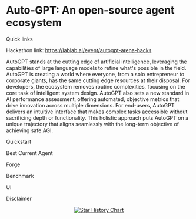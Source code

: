 # Auto-GPT: An open-source agent ecosystem
Quick links

Hackathon link: https://lablab.ai/event/autogpt-arena-hacks

AutoGPT stands at the cutting edge of artificial intelligence, leveraging the capabilities of large language models to refine what's possible in the field. AutoGPT is creating a world where everyone, from a solo entrepreneur to corporate giants, has the same cutting edge resources at their disposal. For developers, the ecosystem removes routine complexities, focusing on the core task of intelligent system design. AutoGPT also sets a new standard in AI performance assessment, offering automated, objective metrics that drive innovation across multiple dimensions. For end-users, AutoGPT delivers an intuitive interface that makes complex tasks accessible without sacrificing depth or functionality. This holistic approach puts AutoGPT on a unique trajectory that aligns seamlessly with the long-term objective of achieving safe AGI.


Quickstart


Best Current Agent


Forge


Benchmark


UI


Disclaimer


<p align="center">
  <a href="https://star-history.com/#Torantulino/auto-gpt&Date">
    <img src="https://api.star-history.com/svg?repos=Torantulino/auto-gpt&type=Date" alt="Star History Chart">
  </a>
</p>
